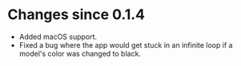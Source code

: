 # Changes since 0.1.4
* Added macOS support.
* Fixed a bug where the app would get stuck in an infinite loop if a model's color was changed to black.
